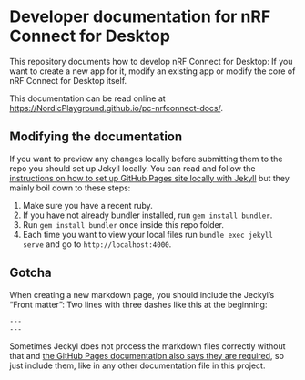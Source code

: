 # Developer documentation for nRF Connect for Desktop

This repository documents how to develop nRF Connect for Desktop: If you want to
create a new app for it, modify an existing app or modify the core of nRF
Connect for Desktop itself.

This documentation can be read online at
https://NordicPlayground.github.io/pc-nrfconnect-docs/.

## Modifying the documentation

If you want to preview any changes locally before submitting them to the repo
you should set up Jekyll locally. You can read and follow the
[instructions on how to set up GitHub Pages site locally with Jekyll](https://help.github.com/en/articles/setting-up-your-github-pages-site-locally-with-jekyll)
but they mainly boil down to these steps:

1. Make sure you have a recent ruby.
2. If you have not already bundler installed, run `gem install bundler`.
3. Run `gem install bundler` once inside this repo folder.
4. Each time you want to view your local files run `bundle exec jekyll serve`
   and go to `http://localhost:4000`.

## Gotcha

When creating a new markdown page, you should include the Jeckyl’s “Front
matter”: Two lines with three dashes like this at the beginning:

    ---
    ---

Sometimes Jeckyl does not process the markdown files correctly without that and
[the GitHub Pages documentation also says they are required](https://help.github.com/en/articles/configuring-jekyll#front-matter-is-required),
so just include them, like in any other documentation file in this project.
